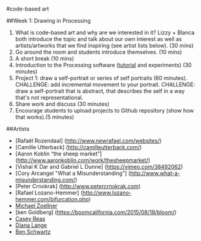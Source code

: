 #code-based art

##Week 1: Drawing in Processing

1. What is code-based art and why are we interested in it? Lizzy + Blanca both introduce the topic and talk about our own interest as well as artists/artworks that we find inspiring (see artist lists below). (30 mins)
2. Go around the room and students introduce themselves. (10 mins)
3. A short break (10 mins)
4. Introduction to the Processing software ([tutorial](https://www.raspberrypi.org/learning/introduction-to-processing/worksheet/) and experiments) (30 minutes)
5. Project 1: draw a self-portrait or series of self portraits (60 minutes).
CHALLENGE: add incremental movement to your portrait.
CHALLENGE: draw a self-portrait that is abstract, that describes the self in a way that's not representational.   
6. Share work and discuss (30 minutes) 
7. Encourage students to upload projects to Github repository (show how that works).(5 minutes)

##Artists
* [Rafaël Rozendaal] (http://www.newrafael.com/websites/)
* [Camille Utterback] (http://camilleutterback.com/)
* [Aaron Koblin “the sheep market”] (http://www.aaronkoblin.com/work/thesheepmarket/)
* [Vishal K Dar and Gabriel L Dunne] (https://vimeo.com/38492062)
* [Cory Arcangel "What a Misunderstanding"] (http://www.what-a-misunderstanding.com/)
* [Peter Crnokrak] (http://www.petercrnokrak.com)
* [Rafael Lozano-Hemmer] (http://www.lozano-hemmer.com/bifurcation.php)
* [Michael Zoellner](http://i.document.m05.de/2013/05/23/joy-divisions-unknown-pleasures-printed-in-3d/)
* [ken Goldberg] (https://boomcalifornia.com/2015/08/18/bloom/)
* [Casey Reas](http://reas.com/)
* [Diana Lange](http://butdoesitfloat.com/My-job-is-to-make-images-and-leave-the-decision-making-and-conclusion)
* [Ben Schwartz](http://www.benschwartz.co/wikileaks-archive-project)
